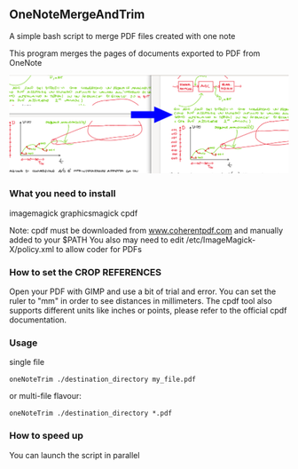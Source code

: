 ## OneNoteMergeAndTrim

A simple bash script to merge PDF files created with one note

This program merges the pages of documents exported to PDF from OneNote

![example](https://github.com/VirtuContraFurore/OneNoteMergeAndTrim/blob/main/onenote_example.png?raw=true)

### What you need to install

imagemagick graphicsmagick cpdf

Note: cpdf must be downloaded from www.coherentpdf.com and manually added to  your $PATH
You also may need to edit /etc/ImageMagick-X/policy.xml to allow coder for PDFs

### How to set the CROP REFERENCES

Open your PDF with GIMP and use a bit of trial and error. You can set the ruler to "mm" in order to see distances in millimeters. The cpdf tool also supports different units like inches or points, please refer to the official cpdf documentation. 

### Usage

single file

```
oneNoteTrim ./destination_directory my_file.pdf
```

or multi-file flavour:

```
oneNoteTrim ./destination_directory *.pdf
```

### How to speed up
You can launch the script in parallel

